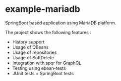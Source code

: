 # example-mariadb

SpringBoot based application using MariaDB platform.

The project shows the following features :

- History support
- Usage of QBeans
- Usage of repositories
- Usage of SoftDelete
- Integration with spqr for GraphQL
- Testing using ebean-tests
- JUnit tests + SpringBoot tests
